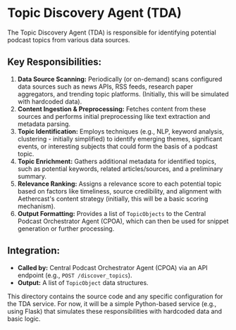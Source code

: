# Topic Discovery Agent (TDA)

The Topic Discovery Agent (TDA) is responsible for identifying potential podcast topics from various data sources.

## Key Responsibilities:

1.  **Data Source Scanning:** Periodically (or on-demand) scans configured data sources such as news APIs, RSS feeds, research paper aggregators, and trending topic platforms. (Initially, this will be simulated with hardcoded data).
2.  **Content Ingestion & Preprocessing:** Fetches content from these sources and performs initial preprocessing like text extraction and metadata parsing.
3.  **Topic Identification:** Employs techniques (e.g., NLP, keyword analysis, clustering - initially simplified) to identify emerging themes, significant events, or interesting subjects that could form the basis of a podcast topic.
4.  **Topic Enrichment:** Gathers additional metadata for identified topics, such as potential keywords, related articles/sources, and a preliminary summary.
5.  **Relevance Ranking:** Assigns a relevance score to each potential topic based on factors like timeliness, source credibility, and alignment with Aethercast's content strategy (initially, this will be a basic scoring mechanism).
6.  **Output Formatting:** Provides a list of `TopicObjects` to the Central Podcast Orchestrator Agent (CPOA), which can then be used for snippet generation or further processing.

## Integration:

*   **Called by:** Central Podcast Orchestrator Agent (CPOA) via an API endpoint (e.g., `POST /discover_topics`).
*   **Output:** A list of `TopicObject` data structures.

This directory contains the source code and any specific configuration for the TDA service.
For now, it will be a simple Python-based service (e.g., using Flask) that simulates these responsibilities with hardcoded data and basic logic.
